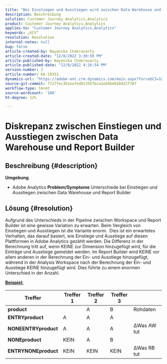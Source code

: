 ```yaml
---
title: "Bei Einstiegen und Ausstiegen wird zwischen Data Warehouse und Report Builder nicht mehr unterschieden"
description: Beschreibung
solution: Customer Journey Analytics,Analytics
product: Customer Journey Analytics,Analytics
applies-to: "Customer Journey Analytics,Analytics"
keywords: „KCS“
resolution: Resolution
internal-notes: null
bug: false
article-created-by: Nayanika Chakravarty
article-created-date: "12/8/2022 3:38:59 PM"
article-published-by: Nayanika Chakravarty
article-published-date: "12/8/2022 4:16:54 PM"
version-number: 2
article-number: KA-19351
dynamics-url: "https://adobe-ent.crm.dynamics.com/main.aspx?forceUCI=1&pagetype=entityrecord&etn=knowledgearticle&id=35d9ef6d-0e77-ed11-81aa-6045bd006149"
source-git-commit: 7727fec3b1ea7ed813557bca1e64be028422f787
workflow-type: tm+mt
source-wordcount: '180'
ht-degree: 12%

---
```


# Diskrepanz zwischen Einstiegen und Ausstiegen zwischen Data Warehouse und Report Builder

## Beschreibung {#description}


<b>Umgebung</b>

- Adobe Analytics
   <b>Problem/Symptome</b>
Unterschiede bei Einstiegen und Ausstiegen zwischen Data Warehouse und Report Builder


## Lösung {#resolution}


Aufgrund des Unterschieds in der Pipeline zwischen Workspace und Report Builder ist eine gewisse Variation zu erwarten. Beim Vergleich von Einstiegen und Ausstiegen ist die Variante enorm. 
Dies ist ein erwartetes Verhalten, das darauf basiert, wie Einstiege und Ausstiege auf diesen Plattformen in Adobe Analytics gezählt werden. Die Differenz in der Berechnung tritt auf, wenn KEINE zur Dimension hinzugefügt wird, für die Einträge und Ausstiege gemeldet werden. Im Report Builder wird KEINE vor allem anderen in der Berechnung der Ein- und Ausstiege hinzugefügt, während in der Analysis Workspace nach der Berechnung der Ein- und Ausstiege KEINE hinzugefügt wird. Dies führte zu einem enormen Unterschied in der Anzahl.

<u><b>Beispiel:</b></u>


| <b>Treffer</b> | <b>Treffer 1</b> | <b>Treffer 2</b> | <b>Treffer 3</b> |   |
| --- | --- | --- | --- | --- |
| <b>product</b> |   | A | B | Rohdaten |
| <b>ENTRYproduct</b> | A | A | A |   |
| <b>NONEENTRYproduct</b> | A | A | A | ΔWas AW tut |
| <b>NONEproduct</b> | KEIN | A | B |   |
| <b>ENTRYNONEproduct</b> | KEIN | KEIN | KEIN | ΔWas RB tut |

